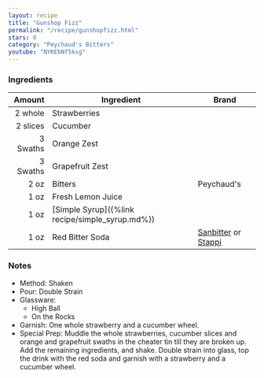 ```yaml
---
layout: recipe
title: "Gunshop Fizz"
permalink: "/recipe/gunshopfizz.html"
stars: 0
category: "Peychaud's Bitters"
youtube: "NYKEbNf5ksg"
---
```


### Ingredients

| Amount  | Ingredient               | Brand                                     |
| -------: | ----------------------------------------------- | ------------------------------------------------------------------------- |
|  2 whole | Strawberries                                    |
| 2 slices | Cucumber                                        |
| 3 Swaths | Orange Zest                                     |
| 3 Swaths | Grapefruit Zest                                 |
|     2 oz | Bitters                                         | Peychaud's                                                                |
|     1 oz | Fresh Lemon Juice                               |
|     1 oz | [Simple Syrup]({%link recipe/simple_syrup.md%}) |
|     1 oz | Red Bitter Soda                                 | [Sanbitter](https://amzn.to/3d1Vm1I) or [Stappi](https://amzn.to/2NmvjHO) |

### Notes

- Method: Shaken
- Pour: Double Strain
- Glassware: 
    - High Ball
    - On the Rocks
- Garnish: One whole strawberry and a cucumber wheel.
- Special Prep: Muddle the whole strawberries, cucumber slices and orange and grapefruit swaths in the cheater tin till they are broken up. Add the remaining ingredients, and shake. Double strain into glass, top the drink with the red soda and garnish with a strawberry and a cucumber wheel.
